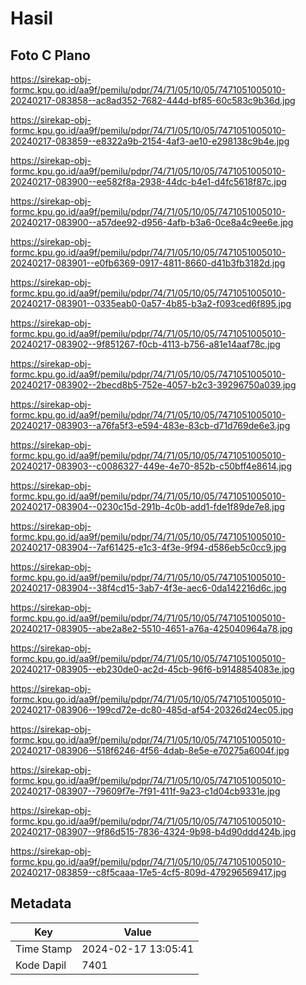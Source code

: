 # Hasil

## Foto C Plano

https://sirekap-obj-formc.kpu.go.id/aa9f/pemilu/pdpr/74/71/05/10/05/7471051005010-20240217-083858--ac8ad352-7682-444d-bf85-60c583c9b36d.jpg

https://sirekap-obj-formc.kpu.go.id/aa9f/pemilu/pdpr/74/71/05/10/05/7471051005010-20240217-083859--e8322a9b-2154-4af3-ae10-e298138c9b4e.jpg

https://sirekap-obj-formc.kpu.go.id/aa9f/pemilu/pdpr/74/71/05/10/05/7471051005010-20240217-083900--ee582f8a-2938-44dc-b4e1-d4fc5618f87c.jpg

https://sirekap-obj-formc.kpu.go.id/aa9f/pemilu/pdpr/74/71/05/10/05/7471051005010-20240217-083900--a57dee92-d956-4afb-b3a6-0ce8a4c9ee6e.jpg

https://sirekap-obj-formc.kpu.go.id/aa9f/pemilu/pdpr/74/71/05/10/05/7471051005010-20240217-083901--e0fb6369-0917-4811-8660-d41b3fb3182d.jpg

https://sirekap-obj-formc.kpu.go.id/aa9f/pemilu/pdpr/74/71/05/10/05/7471051005010-20240217-083901--0335eab0-0a57-4b85-b3a2-f093ced6f895.jpg

https://sirekap-obj-formc.kpu.go.id/aa9f/pemilu/pdpr/74/71/05/10/05/7471051005010-20240217-083902--9f851267-f0cb-4113-b756-a81e14aaf78c.jpg

https://sirekap-obj-formc.kpu.go.id/aa9f/pemilu/pdpr/74/71/05/10/05/7471051005010-20240217-083902--2becd8b5-752e-4057-b2c3-39296750a039.jpg

https://sirekap-obj-formc.kpu.go.id/aa9f/pemilu/pdpr/74/71/05/10/05/7471051005010-20240217-083903--a76fa5f3-e594-483e-83cb-d71d769de6e3.jpg

https://sirekap-obj-formc.kpu.go.id/aa9f/pemilu/pdpr/74/71/05/10/05/7471051005010-20240217-083903--c0086327-449e-4e70-852b-c50bff4e8614.jpg

https://sirekap-obj-formc.kpu.go.id/aa9f/pemilu/pdpr/74/71/05/10/05/7471051005010-20240217-083904--0230c15d-291b-4c0b-add1-fde1f89de7e8.jpg

https://sirekap-obj-formc.kpu.go.id/aa9f/pemilu/pdpr/74/71/05/10/05/7471051005010-20240217-083904--7af61425-e1c3-4f3e-9f94-d586eb5c0cc9.jpg

https://sirekap-obj-formc.kpu.go.id/aa9f/pemilu/pdpr/74/71/05/10/05/7471051005010-20240217-083904--38f4cd15-3ab7-4f3e-aec6-0da142216d6c.jpg

https://sirekap-obj-formc.kpu.go.id/aa9f/pemilu/pdpr/74/71/05/10/05/7471051005010-20240217-083905--abe2a8e2-5510-4651-a76a-425040964a78.jpg

https://sirekap-obj-formc.kpu.go.id/aa9f/pemilu/pdpr/74/71/05/10/05/7471051005010-20240217-083905--eb230de0-ac2d-45cb-96f6-b9148854083e.jpg

https://sirekap-obj-formc.kpu.go.id/aa9f/pemilu/pdpr/74/71/05/10/05/7471051005010-20240217-083906--199cd72e-dc80-485d-af54-20326d24ec05.jpg

https://sirekap-obj-formc.kpu.go.id/aa9f/pemilu/pdpr/74/71/05/10/05/7471051005010-20240217-083906--518f6246-4f56-4dab-8e5e-e70275a6004f.jpg

https://sirekap-obj-formc.kpu.go.id/aa9f/pemilu/pdpr/74/71/05/10/05/7471051005010-20240217-083907--79609f7e-7f91-411f-9a23-c1d04cb9331e.jpg

https://sirekap-obj-formc.kpu.go.id/aa9f/pemilu/pdpr/74/71/05/10/05/7471051005010-20240217-083907--9f86d515-7836-4324-9b98-b4d90ddd424b.jpg

https://sirekap-obj-formc.kpu.go.id/aa9f/pemilu/pdpr/74/71/05/10/05/7471051005010-20240217-083859--c8f5caaa-17e5-4cf5-809d-479296569417.jpg


## Metadata

| Key        | Value               |
| ---------- | ------------------- |
| Time Stamp | 2024-02-17 13:05:41 |
| Kode Dapil | 7401                |



